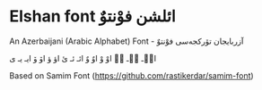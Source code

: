# Elshan font ائلشن فوْنتوٌ
An Azerbaijani (Arabic Alphabet) Font -  آزربایجان توٚرکجه‌سی فوْنتوٌ

ایٛـ یٛـ یٛ
اوْ وْ
اوٌ وٌ
ائـ ئـ ئ
اؤ ؤ
اوٚ وٚ
ایـ یـ ی


Based on Samim Font (https://github.com/rastikerdar/samim-font)
